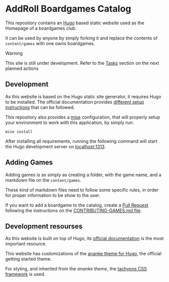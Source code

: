 # AddRoll Boardgames Catalog

This repository contains an [Hugo](https://gohugo.io/) based static website used as the Homepage of a boardgames club.

It can be used by anyone by simply forking it and replace the contents of `content/games` with one owns boardgames.

> [!WARNING]
> This site is still under development. Refer to the [Tasks](#tasks) section on the next planned actions

## Development

As this website is based on the Hugo static site generator, it requires Hugo to be installed. The official documentation provides [different setup instructions](https://gohugo.io/installation/linux/) that can be followed.

This repository also provides a [mise](https://mise.jdx.dev/getting-started.html) configuration, that will properly setup your environment to work with this application, by simply run:

```shell
mise install
```

After installing all requirements, running the following command will start the Hugo development server on [localhost:1313](http:localhost:1313).

## Adding Games

Adding games is as simply as creating a folder, with the game name, and a markdown file on the `content/games`. 

These kind of markdown files need to follow some specific rules, in order for proper information to be show to the user.

If you want to add a boardgame to the catalog, create a [Pull Request](https://docs.github.com/en/pull-requests/collaborating-with-pull-requests/proposing-changes-to-your-work-with-pull-requests/creating-a-pull-request) following the instructions on the [CONTRIBUTING-GAMES.md file](./CONTRIBUTING-GAMES.md).

## Development resourses

As this website is built on top of Hugo, its [official documentation](https://gohugo.io/documentation/) is the most important resource.

This website has customizations of the [ananke theme for Hugo](https://github.com/theNewDynamic/gohugo-theme-ananke), the official getting started theme.

For styling, and inherited from the *ananke theme*, the [tachyons CSS framework](https://tachyons.io/docs/) is used.
